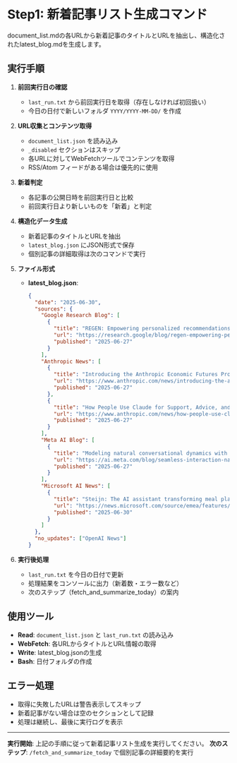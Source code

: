 # Step1: 新着記事リスト生成コマンド

document_list.mdの各URLから新着記事のタイトルとURLを抽出し、構造化されたlatest_blog.mdを生成します。

## 実行手順

1. **前回実行日の確認**
   - `last_run.txt` から前回実行日を取得（存在しなければ初回扱い）
   - 今日の日付で新しいフォルダ `YYYY/YYYY-MM-DD/` を作成

2. **URL収集とコンテンツ取得**
   - `document_list.json` を読み込み
   - `_disabled` セクションはスキップ
   - 各URLに対してWebFetchツールでコンテンツを取得
   - RSS/Atom フィードがある場合は優先的に使用

3. **新着判定**
   - 各記事の公開日時を前回実行日と比較
   - 前回実行日より新しいものを「新着」と判定

4. **構造化データ生成**
   - 新着記事のタイトルとURLを抽出
   - `latest_blog.json` にJSON形式で保存
   - 個別記事の詳細取得は次のコマンドで実行

5. **ファイル形式**
   - **latest_blog.json**:
     ```json
     {
       "date": "2025-06-30",
       "sources": {
         "Google Research Blog": [
           {
             "title": "REGEN: Empowering personalized recommendations with natural language",
             "url": "https://research.google/blog/regen-empowering-personalized-recommendations-with-natural-language/",
             "published": "2025-06-27"
           }
         ],
         "Anthropic News": [
           {
             "title": "Introducing the Anthropic Economic Futures Program",
             "url": "https://www.anthropic.com/news/introducing-the-anthropic-economic-futures-program",
             "published": "2025-06-27"
           },
           {
             "title": "How People Use Claude for Support, Advice, and Companionship",
             "url": "https://www.anthropic.com/news/how-people-use-claude-for-support-advice-and-companionship",
             "published": "2025-06-27"
           }
         ],
         "Meta AI Blog": [
           {
             "title": "Modeling natural conversational dynamics with Seamless Interaction",
             "url": "https://ai.meta.com/blog/seamless-interaction-natural-conversational-dynamics/",
             "published": "2025-06-27"
           }
         ],
         "Microsoft AI News": [
           {
             "title": "Steijn: The AI assistant transforming meal planning for millions in the Netherlands",
             "url": "https://news.microsoft.com/source/emea/features/steijn-the-ai-assistant-transforming-meal-planning-for-millions-in-the-netherlands/",
             "published": "2025-06-30"
           }
         ]
       },
       "no_updates": ["OpenAI News"]
     }
     ```

5. **実行後処理**
   - `last_run.txt` を今日の日付で更新
   - 処理結果をコンソールに出力（新着数・エラー数など）
   - 次のステップ（fetch_and_summarize_today）の案内

## 使用ツール
- **Read**: `document_list.json` と `last_run.txt` の読み込み
- **WebFetch**: 各URLからタイトルとURL情報の取得
- **Write**: latest_blog.jsonの生成
- **Bash**: 日付フォルダの作成

## エラー処理
- 取得に失敗したURLは警告表示してスキップ
- 新着記事がない場合は空のセクションとして記録
- 処理は継続し、最後に実行ログを表示

---

**実行開始**: 上記の手順に従って新着記事リスト生成を実行してください。
**次のステップ**: `/fetch_and_summarize_today` で個別記事の詳細要約を実行